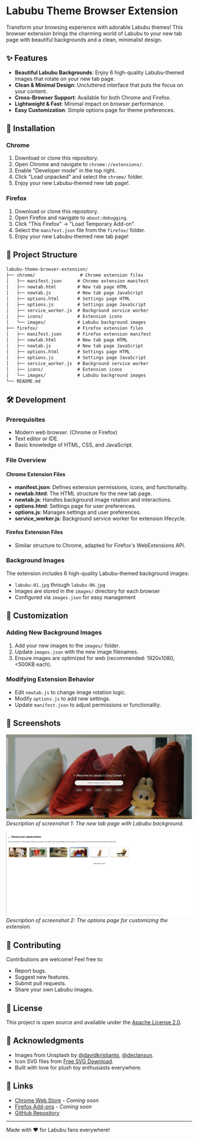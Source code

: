 # Labubu Theme Browser Extension

Transform your browsing experience with adorable Labubu themes! This browser extension brings the charming world of Labubu to your new tab page with beautiful backgrounds and a clean, minimalist design.

## ✨ Features

- **Beautiful Labubu Backgrounds**: Enjoy 6 high-quality Labubu-themed images that rotate on your new tab page.
- **Clean & Minimal Design**: Uncluttered interface that puts the focus on your content.
- **Cross-Browser Support**: Available for both Chrome and Firefox.
- **Lightweight & Fast**: Minimal impact on browser performance.
- **Easy Customization**: Simple options page for theme preferences.

## 🚀 Installation

### Chrome
1. Download or clone this repository.
2. Open Chrome and navigate to `chrome://extensions/`.
3. Enable "Developer mode" in the top right.
4. Click "Load unpacked" and select the `chrome/` folder.
5. Enjoy your new Labubu-themed new tab page!.

### Firefox
1. Download or clone this repository.
2. Open Firefox and navigate to `about:debugging`.
3. Click "This Firefox" → "Load Temporary Add-on".
4. Select the `manifest.json` file from the `firefox/` folder.
5. Enjoy your new Labubu-themed new tab page!

## 📁 Project Structure

```
labubu-theme-browser-extension/
├── chrome/                 # Chrome extension files
│   ├── manifest.json      # Chrome extension manifest
│   ├── newtab.html        # New tab page HTML
│   ├── newtab.js          # New tab page JavaScript
│   ├── options.html       # Settings page HTML
│   ├── options.js         # Settings page JavaScript
│   ├── service_worker.js  # Background service worker
│   ├── icons/             # Extension icons
│   └── images/            # Labubu background images
├── firefox/               # Firefox extension files
│   ├── manifest.json      # Firefox extension manifest
│   ├── newtab.html        # New tab page HTML
│   ├── newtab.js          # New tab page JavaScript
│   ├── options.html       # Settings page HTML
│   ├── options.js         # Settings page JavaScript
│   ├── service_worker.js  # Background service worker
│   ├── icons/             # Extension icons
│   └── images/            # Labubu background images
└── README.md
```

## 🛠️ Development

### Prerequisites
- Modern web browser. (Chrome or Firefox)
- Text editor or IDE.
- Basic knowledge of HTML, CSS, and JavaScript.

### File Overview

#### Chrome Extension Files
- **manifest.json**: Defines extension permissions, icons, and functionality.
- **newtab.html**: The HTML structure for the new tab page.
- **newtab.js**: Handles background image rotation and interactions.
- **options.html**: Settings page for user preferences.
- **options.js**: Manages settings and user preferences.
- **service_worker.js**: Background service worker for extension lifecycle.

#### Firefox Extension Files
- Similar structure to Chrome, adapted for Firefox's WebExtensions API.

### Background Images
The extension includes 6 high-quality Labubu-themed background images:
- `labubu-01.jpg` through `labubu-06.jpg`
- Images are stored in the `images/` directory for each browser
- Configured via `images.json` for easy management

## 🎨 Customization

### Adding New Background Images
1. Add your new images to the `images/` folder.
2. Update `images.json` with the new image filenames.
3. Ensure images are optimized for web (recommended: 1920x1080, <500KB each).

### Modifying Extension Behavior
- Edit `newtab.js` to change image rotation logic.
- Modify `options.js` to add new settings.
- Update `manifest.json` to adjust permissions or functionality.

## 📸 Screenshots

![Screenshot 1](screenshots/screenshot-1.png)
*Description of screenshot 1: The new tab page with Labubu background.*

![Screenshot 2](screenshots/screenshot-2.png)
*Description of screenshot 2: The options page for customizing the extension.*

## 🤝 Contributing

Contributions are welcome! Feel free to:
- Report bugs.
- Suggest new features.
- Submit pull requests.
- Share your own Labubu images.

## 📄 License

This project is open source and available under the [Apache License 2.0](LICENSE).

## 🙏 Acknowledgments

- Images from Unsplash by [@davidkristianto](https://unsplash.com/@davidkristianto), [@declansun](https://unsplash.com/@declansun).
- Icon SVG files from [Free SVG Download](https://www.freesvgdownload.com/labubu-free-svg-files/).
- Built with love for plush toy enthusiasts everywhere.

## 🔗 Links

- [Chrome Web Store](https://chrome.google.com/webstore) - *Coming soon*
- [Firefox Add-ons](https://addons.mozilla.org/) - *Coming soon*
- [GitHub Repository](https://github.com/amirshnll/labubu-theme-browser-extension)

---

Made with ❤️ for Labubu fans everywhere!